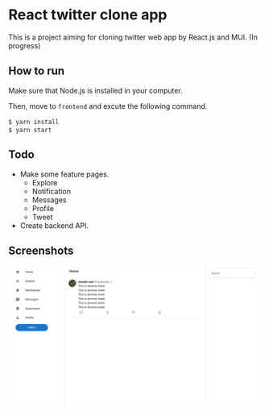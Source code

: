 # React twitter clone app
This is a project aiming for cloning twitter web app by React.js and MUI.
(In progress)

## How to run
Make sure that Node.js is installed in your computer.

Then, move to `frontend` and excute the following command.
```shell
$ yarn install
$ yarn start
```

## Todo

- Make some feature pages.
  - Explore
  - Notification
  - Messages
  - Profile
  - Tweet
- Create backend API.

## Screenshots
![home_image](screenshots/home_screenshot.png)